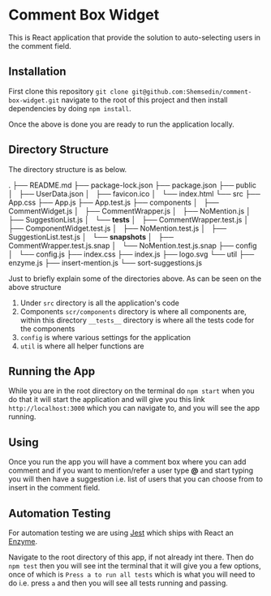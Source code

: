 # Comment Box Widget
This is React application that provide the solution to auto-selecting users in the comment field.

## Installation
First clone this repository `git clone git@github.com:Shemsedin/comment-box-widget.git` navigate to the root of this project and then install dependencies by doing `npm install`.

Once the above is done you are ready to run the application locally.

## Directory Structure
The directory structure is as below.
 
.
├── README.md
├── package-lock.json
├── package.json
├── public
│   ├── UserData.json
│   ├── favicon.ico
│   └── index.html
└── src
    ├── App.css
    ├── App.js
    ├── App.test.js
    ├── components
    │   ├── CommentWidget.js
    │   ├── CommentWrapper.js
    │   ├── NoMention.js
    │   ├── SuggestionList.js
    │   └── __tests__
    │       ├── CommentWrapper.test.js
    │       ├── ComponentWidget.test.js
    │       ├── NoMention.test.js
    │       ├── SuggestionList.test.js
    │       └── __snapshots__
    │           ├── CommentWrapper.test.js.snap
    │           └── NoMention.test.js.snap
    ├── config
    │   └── config.js
    ├── index.css
    ├── index.js
    ├── logo.svg
    └── util
        ├── enzyme.js
        ├── insert-mention.js
        └── sort-suggestions.js

Just to briefly explain some of the directories above. As can be seen on the above structure
 
 1. Under `src` directory is all the application's code
 2. Components `scr/components` directory is where all components are, within this directory `__tests__` directory is where all the tests code for the components
 3. `config` is where various settings for the application
 4. `util` is where all helper functions are

## Running the App

While you are in the root directory on the terminal do `npm start` when you do that it will start the application and will give you this link `http://localhost:3000` which you can navigate to, and you will see the app running.

## Using

Once you run the app you will have a comment box where you can add comment and if you want to mention/refer a user type **@** and start typing you will then have a suggestion i.e. list of users that you can choose from to insert in the comment field.

## Automation Testing

For automation testing we are using [Jest](https://jestjs.io/) which ships with React an [Enzyme](https://enzymejs.github.io/enzyme/).

Navigate to the root directory of this app, if not already int there. Then do `npm test` then you will see int the terminal that it will give you a few options, once of which is `Press a to run all tests` which is what you will need to do i.e. press `a` and then you will see all tests running and passing.
